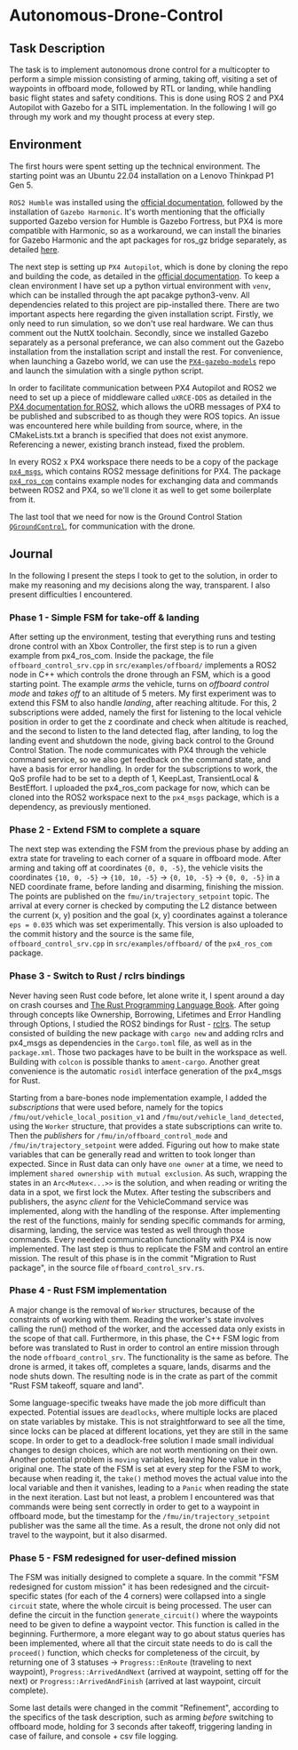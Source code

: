 # Autonomous-Drone-Control 

## Task Description
The task is to implement autonomous drone control for a multicopter to perform a simple mission consisting of arming, taking off, visiting a set of waypoints in offboard mode, followed by RTL or landing, while handling basic flight states and safety conditions. This is done using ROS 2 and PX4 Autopilot with Gazebo for a SITL implementation. In the following I will go through my work and my thought process at every step.

## Environment
The first hours were spent setting up the technical environment. The starting point was an Ubuntu 22.04 installation on a Lenovo Thinkpad P1 Gen 5. 

`ROS2 Humble` was installed using the [official documentation](https://docs.ros.org/en/humble/Installation/Ubuntu-Install-Debs.html), followed by the installation of `Gazebo Harmonic`. It's worth mentioning that the officially supported Gazebo version for Humble is Gazebo Fortress, but PX4 is more compatible with Harmonic, so as a workaround, we can install the binaries for Gazebo Harmonic and the apt packages for ros_gz bridge separately, as detailed [here](https://gazebosim.org/docs/latest/ros_installation/#gazebo-harmonic-with-ros-2-humble-or-rolling-use-with-caution). 

The next step is setting up `PX4 Autopilot`, which is done by cloning the repo and building the code, as detailed in the [official documentation](https://docs.px4.io/main/en/dev_setup/getting_started.html). To keep a clean environment I have set up a python virtual environment with `venv`, which can be installed through the apt pacakge python3-venv. All dependencies related to this project are pip-installed there. There are two important aspects here regarding the given installation script. Firstly, we only need to run simulation, so we don't use real hardware. We can thus comment out the NuttX toolchain. Secondly, since we installed Gazebo separately as a personal preferance, we can also comment out the Gazebo installation from the installation script and install the rest. For convenience, when launching a Gazebo world, we can use the [`PX4-gazebo-models`](https://github.com/PX4/PX4-gazebo-models) repo and launch the simulation with a single python script.

In order to facilitate communication between PX4 Autopilot and ROS2 we need to set up a piece of middleware called `uXRCE-DDS` as detailed in the [PX4 documentation for ROS2](https://docs.px4.io/main/en/ros2/user_guide.html#setup-micro-xrce-dds-agent-client), which allows the uORB messages of PX4 to be published and subscribed to as though they were ROS topics. An issue was encountered here while building from source, where, in the CMakeLists.txt a branch is specified that does not exist anymore. Referencing a newer, existing branch instead, fixed the problem.

In every ROS2 x PX4 workspace there needs to be a copy of the package [`px4_msgs`](https://github.com/PX4/px4_msgs), which contains ROS2 message definitions for PX4. The package [`px4_ros_com`](https://github.com/PX4/px4_ros_com) contains example nodes for exchanging data and commands between ROS2 and PX4, so we'll clone it as well to get some boilerplate from it.

The last tool that we need for now is the Ground Control Station [`QGroundControl`](https://docs.qgroundcontrol.com/master/en/qgc-user-guide/getting_started/download_and_install.html#ubuntu), for communication with the drone.

## Journal

In the following I present the steps I took to get to the solution, in order to make my reasoning and my decisions along the way, transparent. I also present difficulties I encountered.

### Phase 1 - Simple FSM for take-off & landing

After setting up the environment, testing that everything runs and testing drone control with an Xbox Controller, the first step is to run a given example from px4_ros_com. Inside the package, the file `offboard_control_srv.cpp` in `src/examples/offboard/` implements a ROS2 node in C++ which controls the drone through an FSM, which is a good starting point. The example *arms* the vehicle, turns on *offboard control mode* and *takes off* to an altitude of 5 meters. My first experiment was to extend this FSM to also handle *landing*, after reaching altitude. For this, 2 subscriptions were added, namely the first for listening to the local vehicle position in order to get the z coordinate and check when altitude is reached, and the second to listen to the land detected flag, after landing, to log the landing event and shutdown the node, giving back control to the Ground Control Station. The node communicates with PX4 through the vehicle command service, so we also get feedback on the command state, and have a basis for error handling. In order for the subscriptions to work, the QoS profile had to be set to a depth of 1, KeepLast, TransientLocal & BestEffort. I uploaded the px4_ros_com package for now, which can be cloned into the ROS2 workspace next to the `px4_msgs` package, which is a dependency, as previously mentioned.

### Phase 2 - Extend FSM to complete a square

The next step was extending the FSM from the previous phase by adding an extra state for traveling to each corner of a square in offboard mode. After arming and taking off at coordinates `{0, 0, -5}`, the vehicle visits the coordinates `{10, 0, -5}` -> `{10, 10, -5}` -> `{0, 10, -5}` -> `{0, 0, -5}` in a NED coordinate frame, before landing and disarming, finishing the mission. The points are published on the `fmu/in/trajectory_setpoint` topic. The arrival at every corner is checked by computing the L2 distance between the current (x, y) position and the goal (x, y) coordinates against a tolerance `eps = 0.035` which was set experimentally. This version is also uploaded to the commit history and the source is the same file, `offboard_control_srv.cpp` in `src/examples/offboard/` of the `px4_ros_com` package.

### Phase 3 - Switch to Rust / rclrs bindings

Never having seen Rust code before, let alone write it, I spent around a day on crash courses and [The Rust Programming Language Book](https://doc.rust-lang.org/book/). After going through concepts like Ownership, Borrowing, Lifetimes and Error Handling through Options, I studied the ROS2 bindings for Rust - [rclrs](https://docs.rs/rclrs/latest/rclrs/). The setup consisted of building the new package with `cargo new` and adding rclrs and px4_msgs as dependencies in the `Cargo.toml` file, as well as in the `package.xml`. Those two packages have to be built in the workspace as well. Building with `colcon` is possible thanks to `ament-cargo`. Another great convenience is the automatic `rosidl` interface generation of the px4_msgs for Rust.

Starting from a bare-bones node implementation example, I added the *subscriptions* that were used before, namely for the topics `/fmu/out/vehicle_local_position_v1` and `/fmu/out/vehicle_land_detected`, using the `Worker` structure, that provides a state subscriptions can write to. Then the *publishers* for `/fmu/in/offboard_control_mode` and `/fmu/in/trajectory_setpoint` were added. Figuring out how to make state variables that can be generally read and written to took longer than expected. Since in Rust data can only have `one owner` at a time, we need to implement `shared ownership with mutual exclusion`. As such, wrapping the states in an `Arc<Mutex<...>>` is the solution, and when reading or writing the data in a spot, we first lock the Mutex. After testing the subscribers and publishers, the async *client* for the VehicleCommand service was implemented, along with the handling of the response. After implementing the rest of the functions, mainly for sending specific commands for arming, disarming, landing, the service was tested as well through those commands. Every needed communication functionality with PX4 is now implemented. The last step is thus to replicate the FSM and control an entire mission. The result of this phase is in the commit "Migration to Rust package", in the source file `offboard_control_srv.rs`. 

### Phase 4 - Rust FSM implementation

A major change is the removal of `Worker` structures, because of the constraints of working with them. Reading the worker's state involves calling the run() method of the worker, and the accessed data only exists in the scope of that call. Furthermore, in this phase, the C++ FSM logic from before was translated to Rust in order to control an entire mission through the node `offboard_control_srv`. The functionality is the same as before. The drone is armed, it takes off, completes a square, lands, disarms and the node shuts down. The resulting node is in the crate as part of the commit "Rust FSM takeoff, square and land".

Some language-specific tweaks have made the job more difficult than expected. Potential issues are `deadlocks`, where multiple locks are placed on state variables by mistake. This is not straightforward to see all the time, since locks can be placed at different locations, yet they are still in the same scope. In order to get to a deadlock-free solution I made small individual changes to design choices, which are not worth mentioning on their own. Another potential problem is `moving` variables, leaving None value in the original one. The state of the FSM is set at every step for the FSM to work, because when reading it, the `take()` method moves the actual value into the local variable and then it vanishes, leading to a `Panic` when reading the state in the next iteration. Last but not least, a problem I encountered was that commands were being sent correctly in order to get to a waypoint in offboard mode, but the timestamp for the `/fmu/in/trajectory_setpoint` publisher was the same all the time. As a result, the drone not only did not travel to the waypoint, but it also disarmed.

### Phase 5 - FSM redesigned for user-defined mission
The FSM was initially designed to complete a square. In the commit "FSM redesigned for custom mission" it has been redesigned and the circuit-specific states (for each of the 4 corners) were collapsed into a single `circuit` state, where the whole circuit is being processed. The user can define the circuit in the function `generate_circuit()` where the waypoints need to be given to define a waypoint vector. This function is called in the beginning. Furthermore, a more elegant way to go about status queries has been implemented, where all that the circuit state needs to do is call the `proceed()` function, which checks for completeness of the circuit, by returning one of 3 statuses -> `Progress::EnRoute` (traveling to next waypoint), `Progress::ArrivedAndNext` (arrived at waypoint, setting off for the next) or `Progress::ArrivedAndFinish` (arrived at last waypoint, circuit complete).

Some last details were changed in the commit "Refinement", according to the specifics of the task description, such as arming *before* switching to offboard mode, holding for 3 seconds after takeoff, triggering landing in case of failure, and console + csv file logging.
